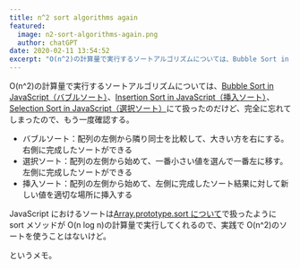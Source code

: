 ```yaml
---
title: n^2 sort algorithms again
featured:
  image: n2-sort-algorithms-again.png
  author: chatGPT
date: 2020-02-11 13:54:52
excerpt: "O(n^2)の計算量で実行するソートアルゴリズムについては、Bubble Sort in JavaScript（バブルソート）、Insertion Sort in JavaScript（挿入ソート）、Selection Sort in JavaScript（選択ソート）にて扱ったのだけど、完全に忘れてしまったので、もう一度確認する。"
---
```


O(n^2)の計算量で実行するソートアルゴリズムについては、[Bubble Sort in JavaScript（バブルソート）](https://memolog.org/2018/bubble-sort-in-javascript.html)、[Insertion Sort in JavaScript（挿入ソート）](https://memolog.org/2018/insertion-sort-in-javascript.html)、[Selection Sort in JavaScript（選択ソート）](https://memolog.org/2018/selection-sort-in-javascript.html)にて扱ったのだけど、完全に忘れてしまったので、もう一度確認する。

- バブルソート：配列の左側から隣り同士を比較して、大きい方を右にする。右側に完成したソートができる
- 選択ソート：配列の左側から始めて、一番小さい値を選んで一番左に移す。左側に完成したソートができる
- 挿入ソート：配列の左側から始めて、左側に完成したソート結果に対して新しい値を適切な場所に挿入する

JavaScript におけるソートは[Array.prototype.sort について](https://memolog.org/2018/about-array-prototype-sort.html)で扱ったように sort メソッドが O(n log n)の計算量で実行してくれるので、実践で O(n^2)のソートを使うことはないけど。

というメモ。
